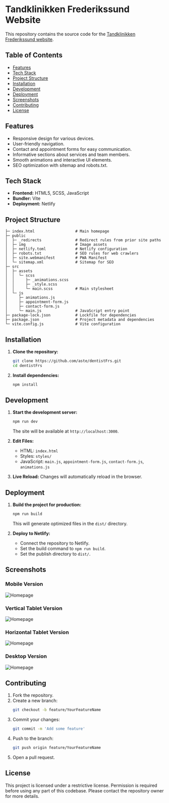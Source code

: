 # Tandklinikken Frederikssund Website

This repository contains the source code for the [Tandklinikken Frederikssund website](https://tandklinikken-frederikssund.dk/).

## Table of Contents
- [Features](#features)
- [Tech Stack](#tech-stack)
- [Project Structure](#project-structure)
- [Installation](#installation)
- [Development](#development)
- [Deployment](#deployment)
- [Screenshots](#screenshots)
- [Contributing](#contributing)
- [License](#license)

## Features
- Responsive design for various devices.
- User-friendly navigation.
- Contact and appointment forms for easy communication.
- Informative sections about services and team members.
- Smooth animations and interactive UI elements.
- SEO optimization with sitemap and robots.txt.

## Tech Stack
- **Frontend:** HTML5, SCSS, JavaScript
- **Bundler:** Vite
- **Deployment:** Netlify


## Project Structure
```
├─ index.html                  # Main homepage
├─ public
│  ├─ _redirects               # Redirect rules from prior site paths
│  ├─ img                      # Image assets
│  ├─ netlify.toml             # Netlify configuration
│  ├─ robots.txt               # SEO rules for web crawlers
│  ├─ site.webmanifest         # PWA Manifest
│  └─ sitemap.xml              # Sitemap for SEO
├─ src
│  ├─ assets
│  │  └─ scss
│  │     ├─ _animations.scss
│  │     ├─ _style.scss        
│  │     └─ main.scss          # Main stylesheet
│  └─ js
│     ├─ animations.js
│     ├─ appointment-form.js
│     ├─ contact-form.js
│     └─ main.js               # JavaScript entry point 
├─ package-lock.json           # Lockfile for dependencies
├─ package.json                # Project metadata and dependencies
└─ vite.config.js              # Vite configuration
```              

## Installation

1. **Clone the repository:**
   ```bash
   git clone https://github.com/aste/dentistFrs.git
   cd dentistFrs
   ```
2. **Install dependencies:**
   ```bash
   npm install
   ```

## Development

1. **Start the development server:**
   ```bash
   npm run dev
   ```
   The site will be available at `http://localhost:3000`.

2. **Edit Files:**
   - HTML: `index.html`
   - Styles: `styles/`
   - JavaScript: `main.js`, `appointment-form.js`, `contact-form.js`, `animations.js`

3. **Live Reload:** Changes will automatically reload in the browser.

## Deployment

1. **Build the project for production:**
   ```bash
   npm run build
   ```
   This will generate optimized files in the `dist/` directory.

2. **Deploy to Netlify:**
   - Connect the repository to Netlify.
   - Set the build command to `npm run build`.
   - Set the publish directory to `dist/`.

## Screenshots

### Mobile Version
![Homepage](assets/img/screenshots/mobile.webp)

### Vertical Tablet Version
![Homepage](assets/img/screenshots/tablet-vertical.webp)

### Horizontal Tablet Version
![Homepage](assets/img/screenshots/tablet-horizontal.webp)

### Desktop Version
![Homepage](assets/img/screenshots/desktop.webp)

## Contributing

1. Fork the repository.
2. Create a new branch:
   ```bash
   git checkout -b feature/YourFeatureName
   ```
3. Commit your changes:
   ```bash
   git commit -m 'Add some feature'
   ```
4. Push to the branch:
   ```bash
   git push origin feature/YourFeatureName
   ```
5. Open a pull request.

## License

This project is licensed under a restrictive license. Permission is required before using any part of this codebase. Please contact the repository owner for more details.
